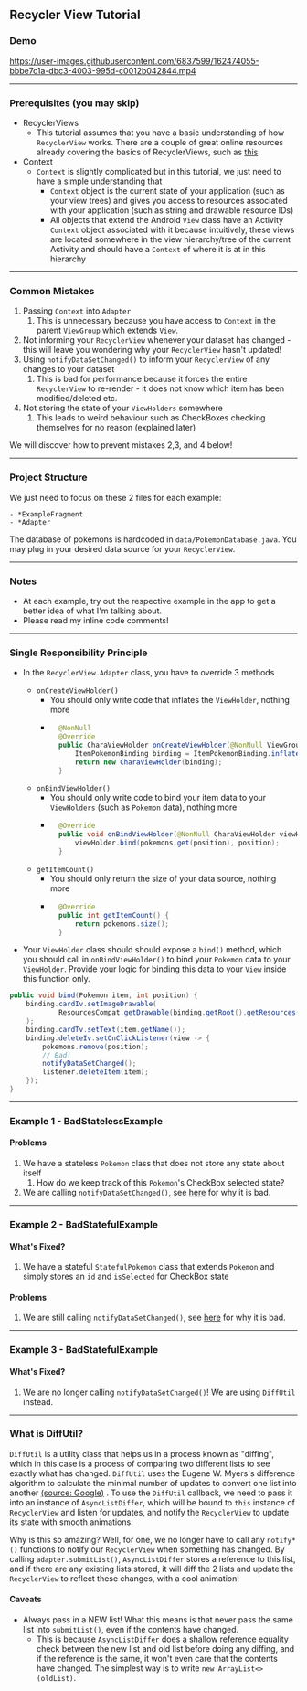 ## Recycler View Tutorial

### Demo

https://user-images.githubusercontent.com/6837599/162474055-bbbe7c1a-dbc3-4003-995d-c0012b042844.mp4

---

### Prerequisites (you may skip)

- RecyclerViews
    - This tutorial assumes that you have a basic understanding of how `RecyclerView` works. There
      are a couple of great online resources already covering the basics of RecyclerViews, such
      as [this](https://medium.com/androiddevelopers/getting-to-know-recyclerview-ea14f8514e6).
- Context
    - `Context` is slightly complicated but in this tutorial, we just need to have a simple
      understanding that
        - `Context` object is the current state of your application
          (such as your view trees) and gives you access to resources associated with your
          application (such as string and drawable resource IDs)
        - All objects that extend the Android `View` class have an Activity `Context` object
          associated with it because intuitively, these views are located somewhere in the view
          hierarchy/tree of the current Activity and should have a `Context` of where it is at in
          this hierarchy

---

### Common Mistakes

1. Passing `Context` into `Adapter`
    1. This is unnecessary because you have access to `Context` in the parent `ViewGroup` which
       extends `View`.
2. Not informing your `RecyclerView` whenever your dataset has changed - this will leave you
   wondering why your `RecyclerView` hasn't updated!
3. Using `notifyDataSetChanged()` to inform your `RecyclerView` of any changes to your dataset
    1. This is bad for performance because it forces the entire `RecyclerView` to re-render - it
       does not know which item has been modified/deleted etc.
4. Not storing the state of your `ViewHolders` somewhere
    1. This leads to weird behaviour such as CheckBoxes checking themselves for no reason (explained
       later)

We will discover how to prevent mistakes 2,3, and 4 below!

---

### Project Structure

We just need to focus on these 2 files for each example:

```
- *ExampleFragment
- *Adapter
```

The database of pokemons is hardcoded in `data/PokemonDatabase.java`. You may plug in your desired
data source for your `RecyclerView`.

---

### Notes

- At each example, try out the respective example in the app to get a better idea of what I'm
  talking about.
- Please read my inline code comments!

---

### Single Responsibility Principle

- In the `RecyclerView.Adapter` class, you have to override 3 methods
  - `onCreateViewHolder()`
    - You should only write code that inflates the `ViewHolder`, nothing more
    - ```java
        @NonNull
        @Override
        public CharaViewHolder onCreateViewHolder(@NonNull ViewGroup parent, int viewType) {
            ItemPokemonBinding binding = ItemPokemonBinding.inflate(LayoutInflater.from(parent.getContext()), parent, false);
            return new CharaViewHolder(binding);
        }
      ```
  - `onBindViewHolder()`
      - You should only write code to bind your item data to your `ViewHolders` (such as `Pokemon` data), nothing more
      - ```java
          @Override
          public void onBindViewHolder(@NonNull CharaViewHolder viewHolder, int position) {
              viewHolder.bind(pokemons.get(position), position);
          }
        ```
  - `getItemCount()`
      - You should only return the size of your data source, nothing more
      - ```java
          @Override
          public int getItemCount() {
              return pokemons.size();
          }
        ```

- Your `ViewHolder` class should should expose a `bind()` method, which you should call
  in `onBindViewHolder()`
  to bind your `Pokemon` data to your `ViewHolder`. Provide your logic for binding this data to
  your `View` inside this function only.

```java
public void bind(Pokemon item, int position) {
    binding.cardIv.setImageDrawable(
            ResourcesCompat.getDrawable(binding.getRoot().getResources(), item.getResId(), null)
    );
    binding.cardTv.setText(item.getName());
    binding.deleteIv.setOnClickListener(view -> {
        pokemons.remove(position);
        // Bad!
        notifyDataSetChanged();
        listener.deleteItem(item);
    });
}
```

---

### Example 1 - BadStatelessExample

#### Problems

1. We have a stateless `Pokemon` class that does not store any state about itself
    1. How do we keep track of this `Pokemon`'s CheckBox selected state?
2. We are calling `notifyDataSetChanged()`, see [here](#common-mistakes) for why it is bad.

---

### Example 2 - BadStatefulExample

#### What's Fixed?

1. We have a stateful `StatefulPokemon` class that extends `Pokemon` and simply stores an `id`
   and `isSelected` for CheckBox state

#### Problems

1. We are still calling `notifyDataSetChanged()`, see [here](#common-mistakes) for why it is bad.

---

### Example 3 - BadStatefulExample

#### What's Fixed?

1. We are no longer calling `notifyDataSetChanged()`! We are using `DiffUtil` instead.

---

### What is DiffUtil?

`DiffUtil` is a utility class that helps us in a process known as "diffing", which in this case is a
process of comparing two different lists to see exactly what has changed. `DiffUtil` uses the Eugene
W. Myers's difference algorithm to calculate the minimal number of updates to convert one list into
another [(source: Google)](https://developer.android.com/reference/kotlin/androidx/recyclerview/widget/DiffUtil)
. To use the `DiffUtil` callback, we need to pass it into an instance of `AsyncListDiffer`, which
will be bound to
`this` instance of `RecyclerView` and listen for updates, and notify the `RecyclerView` to update
its state with smooth animations.

Why is this so amazing? Well, for one, we no longer have to call any `notify*()` functions to notify
our
`RecyclerView` when something has changed. By calling `adapter.submitList()`, `AsyncListDiffer`
stores a reference to this list, and if there are any existing lists stored, it will diff the 2
lists and update the `RecyclerView`
to reflect these changes, with a cool animation!

#### Caveats

- Always pass in a NEW list! What this means is that never pass the same list into `submitList()`,
  even if the contents have changed.
    - This is because `AsyncListDiffer` does a shallow reference equality check between the new list
      and old list before doing any diffing, and if the reference is the same, it won't even care
      that the contents have changed. The simplest way is to write `new ArrayList<>(oldList)`.
